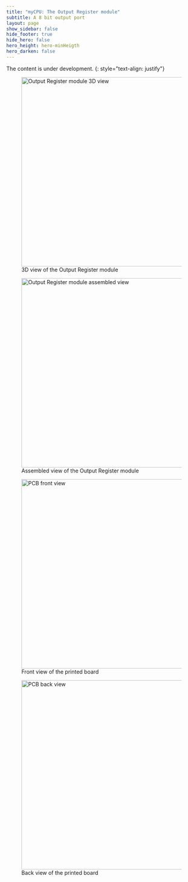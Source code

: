 ```yaml
---
title: "myCPU: The Output Register module"
subtitle: A 8 bit output port
layout: page
show_sidebar: false
hide_footer: true
hide_hero: false
hero_height: hero-minHeigth
hero_darken: false
---
```

The content is under development.
{: style="text-align: justify"}

<figure class="center">
    <img src="{{ site.baseurl }}/img/mycpu/modules/output_register/output_register_8b_3dview.png" alt="Output Register module 3D view" title="3D view of the Output Register module" width="500px">
    <figcaption>3D view of the Output Register module</figcaption>
</figure>
<figure class="center">
    <img src="{{ site.baseurl }}/img/mycpu/modules/output_register/output_register_8b_assembled.png" alt="Output Register module assembled view" title="Assembled view of the Output Register module" width="500px">
    <figcaption>Assembled view of the Output Register module</figcaption>
</figure>
<figure class="center">
    <img src="{{ site.baseurl }}/img/mycpu/modules/output_register/output_register_8b_clear_front.png" alt="PCB front view" title="Front view of the printed board" width="500px">
    <figcaption>Front view of the printed board</figcaption>
</figure>
<figure class="center">
    <img src="{{ site.baseurl }}/img/mycpu/modules/output_register/output_register_8b_clear_back.png" alt="PCB back view" title="Back view of the printed board" width="500px">
    <figcaption>Back view of the printed board</figcaption>
</figure>
